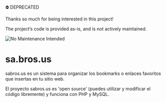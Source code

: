 ⛔️ DEPRECATED

Thanks so much for being interested in this project!

The project’s code is provided as-is, and is not actively maintained.

![No Maintenance Intended](http://unmaintained.tech/badge.svg)

sa.bros.us
==========

sabros.us es un sistema para organizar los bookmarks o enlaces favoritos que insertas en tu sitio web. 
 
El proyecto sabros.us es 'open source' (puedes utilizar y modificar el código libremente) y funciona con PHP y MySQL. 
